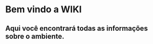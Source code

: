 <!-- TITLE: Home -->
<!-- SUBTITLE: A quick summary of Home -->

# Bem vindo a WIKI

## Aqui você encontrará todas as informações sobre o ambiente.


